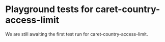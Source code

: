 # Playground tests for caret-country-access-limit
We are still awaiting the first test run for caret-country-access-limit.
